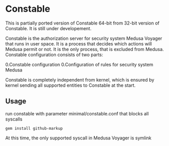 Constable
=========
This is partially ported version of Constable 64-bit from 32-bit version of Constable.
It is still under developement.

Constable is the authorization server for security system Medusa Voyager that runs in user space.
It is a process that decides which actions will Medusa permit or not. It is the only process, 
that is excluded from Medusa. Constable configuration consists of two parts:

0.Constable configuration
0.Configuration of rules for security system Medusa

Constable is completely independent from kernel, which is ensured by kernel sending all supported 
entities to Constable at the start.

Usage
-----
run constable with parameter minimal/constable.conf that blocks all syscalls
```
gem install github-markup
```
At this time, the only supported syscall in Medusa Voyager is symlink

